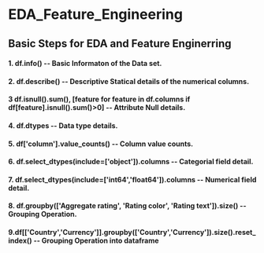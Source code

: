 # EDA_Feature_Engineering

## Basic Steps for EDA and Feature Enginerring 

#### 1. df.info() -- Basic Informaton of the Data set.
#### 2. df.describe() -- Descriptive Statical details of the numerical columns.
#### 3 df.isnull().sum(), [feature for feature in df.columns if df[feature].isnull().sum()>0] -- Attribute Null details.
#### 4. df.dtypes -- Data type details.
#### 5. df['column'].value_counts() -- Column value counts.
#### 6. df.select_dtypes(include=['object']).columns -- Categorial field detail.
#### 7. df.select_dtypes(include=['int64','float64']).columns -- Numerical field detail.
#### 8. df.groupby(['Aggregate rating', 'Rating color', 'Rating text']).size() -- Grouping Operation.
#### 9.df[['Country','Currency']].groupby(['Country','Currency']).size().reset_index() -- Grouping Operation into dataframe